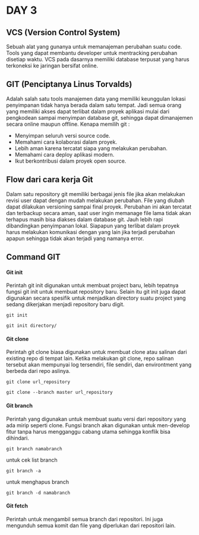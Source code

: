 # DAY 3
## VCS (Version Control System)
Sebuah alat yang gunanya untuk memanajeman perubahan suatu code. Tools yang dapat membantu developer untuk mentracking perubahan disetiap waktu. VCS pada dasarnya memiliki database terpusat yang harus terkoneksi ke jaringan bersifat online.

## GIT (Penciptanya Linus Torvalds)
Adalah salah satu tools manajemen data yang memiliki keunggulan lokasi penyimpanan tidak hanya berada dalam satu tempat. Jadi semua orang yang memiliki akses dapat terlibat dalam proyek aplikasi mulai dari pengkodean sampai menyimpan database git, sehingga dapat dimanajemen secara online maupun offline. Kenapa memilih git :
- Menyimpan seluruh versi source code.
- Memahami cara kolaborasi dalam proyek.
- Lebih aman karena tercatat siapa yang melakukan perubahan.
- Memahami cara deploy aplikasi modern.
- Ikut berkontribusi dalam proyek open source.

## Flow dari cara kerja Git
Dalam satu repository git memiliki berbagai jenis file jika akan melakukan revisi user dapat dengan mudah melakukan perubahan. File yang diubah dapat dilakukan versioning sampai final proyek. Perubahan ini akan tercatat dan terbackup secara aman, saat user ingin memanage file lama tidak akan terhapus masih bisa diakses dalam database git. Jauh lebih rapi dibandingkan penyimpanan lokal. Siapapun yang terlibat dalam proyek harus melakukan komunikasi dengan yang lain jika terjadi perubahan apapun sehingga tidak akan terjadi yang namanya error.

## Command GIT
#### Git init
Perintah git init digunakan untuk membuat project baru, lebih tepatnya fungsi git init untuk membuat repository baru. Selain itu git init juga dapat digunakan secara spesifik untuk menjadikan directory suatu project yang sedang dikerjakan menjadi repository baru digit.
```
git init
```
```
git init directory/
```
#### Git clone
Perintah git clone biasa digunakan untuk membuat clone atau salinan dari existing repo di tempat lain. Ketika melakukan git clone, repo salinan tersebut akan mempunyai log tersendiri, file sendiri, dan environtment yang berbeda dari repo aslinya.
```
git clone url_repository
```
```
git clone --branch master url_repository
```
#### Git branch
Perintah yang digunakan untuk membuat suatu versi dari repository yang ada mirip seperti clone. Fungsi branch akan digunakan untuk men-develop fitur tanpa harus mengganggu cabang utama sehingga konflik bisa dihindari.
```
git branch namabranch
```
untuk cek list branch
```
git branch -a
```
untuk menghapus branch
```
git branch -d namabranch
```
#### Git fetch
Perintah untuk mengambil semua branch dari repositori. Ini juga mengunduh semua komit dan file yang diperlukan dari repositori lain.
